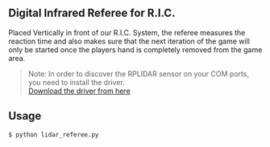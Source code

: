 ## Digital Infrared Referee for R.I.C.

Placed Vertically in front of our R.I.C. System, the referee measures the reaction time and also makes sure that the next iteration of the game will only be started once the players hand is completely removed from the game area.

> Note: In order to discover the RPLIDAR sensor on your COM ports, you need to install the driver.   
[Download the driver from here](https://www.silabs.com/products/development-tools/software/usb-to-uart-bridge-vcp-drivers)


## Usage
`$ python lidar_referee.py`
